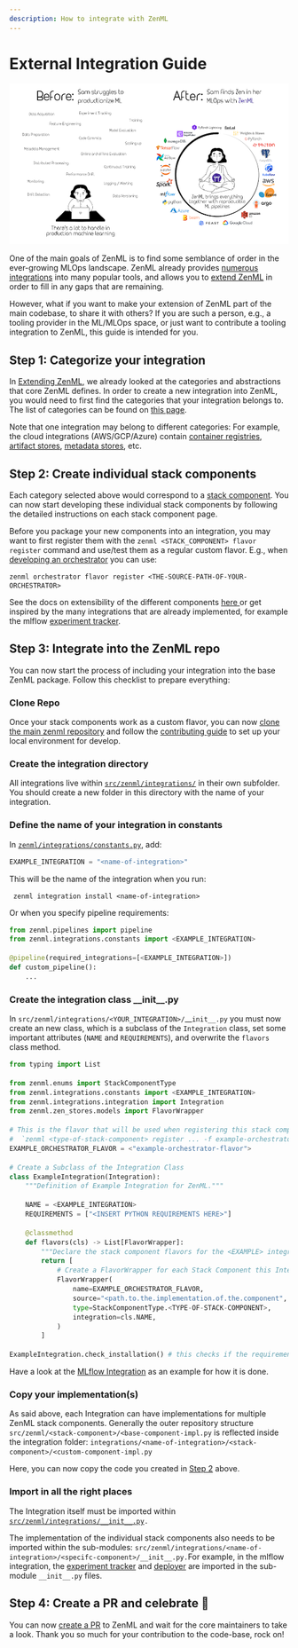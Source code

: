 ```yaml
---
description: How to integrate with ZenML
---
```


# External Integration Guide

![ZenML integrates with a bunch of tools from the MLOps landscape](../assets/sam-side-by-side-full-text.png)

One of the main goals of ZenML is to find some semblance of order in the ever-growing MLOps landscape. ZenML already provides [numerous integrations](https://zenml.io/integrations) into many popular tools, and allows you to [extend ZenML](../developer-guide/advanced-usage/custom-flavors.md) in order to fill in any gaps that are remaining.

However, what if you want to make your extension of ZenML part of the main codebase, to share it with others? If you are such a person, e.g., a tooling provider in the ML/MLOps space, or just want to contribute a tooling integration to ZenML, this guide is intended for you.

## Step 1: Categorize your integration

In [Extending ZenML](../developer-guide/advanced-usage/custom-flavors.md), we already looked at the categories and abstractions that core ZenML defines. In order to create a new integration into ZenML, you would need to first find the categories that your integration belongs to. The list of categories can be found on [this page](../mlops-stacks/categories.md).

Note that one integration may belong to different categories: For example, the cloud integrations (AWS/GCP/Azure) contain [container registries](../mlops-stacks/container-registries/container-registries.md), [artifact stores](../mlops-stacks/artifact-stores/artifact-stores.md), [metadata stores](../mlops-stacks/metadata-stores/metadata-stores.md), etc.

## Step 2: Create individual stack components

Each category selected above would correspond to a [stack component](../developer-guide/stacks-profiles-repositories/stack.md#stack-components). You can now start developing these individual stack components by following the detailed instructions on each stack component page.

Before you package your new components into an integration, you may want to first register them with the `zenml <STACK_COMPONENT> flavor register` command and use/test them as a regular custom flavor. E.g., when [developing an orchestrator](../mlops-stacks/orchestrators/custom.md) you can use:

```
zenml orchestrator flavor register <THE-SOURCE-PATH-OF-YOUR-ORCHESTRATOR>
```

See the docs on extensibility of the different components [here ](../developer-guide/advanced-usage/custom-flavors.md) or get inspired by the many integrations that are already implemented, for example the mlflow [experiment tracker](https://github.com/zenml-io/zenml/blob/main/src/zenml/integrations/mlflow/experiment_trackers/mlflow_experiment_tracker.py).

## Step 3: Integrate into the ZenML repo

You can now start the process of including your integration into the base ZenML package. Follow this checklist to prepare everything:

### Clone Repo

Once your stack components work as a custom flavor, you can now [clone the main zenml repository](https://github.com/zenml-io/zenml) and follow the [contributing guide](https://github.com/zenml-io/zenml/blob/main/CONTRIBUTING.md) to set up your local environment for develop.

### **Create the integration directory**

All integrations live within [`src/zenml/integrations/`](https://github.com/zenml-io/zenml/tree/main/src/zenml/integrations) in their own subfolder. You should create a new folder in this directory with the name of your integration.

### Define the name of your integration in constants

In [`zenml/integrations/constants.py`](https://github.com/zenml-io/zenml/blob/main/src/zenml/integrations/constants.py), add:

```python
EXAMPLE_INTEGRATION = "<name-of-integration>"
```

This will be the name of the integration when you run:

```shell
 zenml integration install <name-of-integration>
```

Or when you specify pipeline requirements:

```python
from zenml.pipelines import pipeline
from zenml.integrations.constants import <EXAMPLE_INTEGRATION>

@pipeline(required_integrations=[<EXAMPLE_INTEGRATION>])
def custom_pipeline():
    ...
```

### Create the integration class \_\_init\_\_.py

In `src/zenml/integrations/<YOUR_INTEGRATION>/`\_\_`init__.py` you must now create an new class, which is a subclass of the `Integration` class, set some important attributes (`NAME` and `REQUIREMENTS`), and overwrite the `flavors` class method.

```python
from typing import List

from zenml.enums import StackComponentType
from zenml.integrations.constants import <EXAMPLE_INTEGRATION>
from zenml.integrations.integration import Integration
from zenml.zen_stores.models import FlavorWrapper

# This is the flavor that will be used when registering this stack component
#  `zenml <type-of-stack-component> register ... -f example-orchestrator-flavor`
EXAMPLE_ORCHESTRATOR_FLAVOR = <"example-orchestrator-flavor">

# Create a Subclass of the Integration Class
class ExampleIntegration(Integration):
    """Definition of Example Integration for ZenML."""

    NAME = <EXAMPLE_INTEGRATION>
    REQUIREMENTS = ["<INSERT PYTHON REQUIREMENTS HERE>"]

    @classmethod
    def flavors(cls) -> List[FlavorWrapper]:
        """Declare the stack component flavors for the <EXAMPLE> integration."""
        return [
            # Create a FlavorWrapper for each Stack Component this Integration implements
            FlavorWrapper(
                name=EXAMPLE_ORCHESTRATOR_FLAVOR,    
                source="<path.to.the.implementation.of.the.component",      # Give the source of the component implementation
                type=StackComponentType.<TYPE-OF-STACK-COMPONENT>,      # Define which component is implemented
                integration=cls.NAME,
            )
        ]

ExampleIntegration.check_installation() # this checks if the requirements are installed
```

Have a look at the [MLflow Integration](https://github.com/zenml-io/zenml/blob/main/src/zenml/integrations/mlflow/__init__.py) as an example for how it is done.

### Copy your implementation(s)

As said above, each Integration can have implementations for multiple ZenML stack components. Generally the outer repository structure `src/zenml/<stack-component>/<base-component-impl.py` is reflected inside the integration folder: `integrations/<name-of-integration>/<stack-component>/<custom-component-impl.py`

Here, you can now copy the code you created in [Step 2](./integrating.md#step-2-create-individual-stack-components) above.&#x20;

### Import in all the right places

The Integration itself must be imported within [`src/zenml/integrations/__init__.py`](https://github.com/zenml-io/zenml/blob/main/src/zenml/integrations/\_\_init\_\_.py)`.`

The implementation of the individual stack components also needs to be imported within the sub-modules: `src/zenml/integrations/<name-of-integration>/<specifc-component>/__init__.py.`For example, in the mlflow integration, the [experiment tracker](https://github.com/zenml-io/zenml/blob/main/src/zenml/integrations/mlflow/experiment_trackers/__init__.py) and [deployer](https://github.com/zenml-io/zenml/blob/main/src/zenml/integrations/mlflow/model_deployers/__init__.py) are imported in the sub-module `__init__.py` files.

## Step 4: Create a PR and celebrate :tada:

You can now [create a PR](https://github.com/zenml-io/zenml/compare) to ZenML and wait for the core maintainers to take a look. Thank you so much for your contribution to the code-base, rock on!
